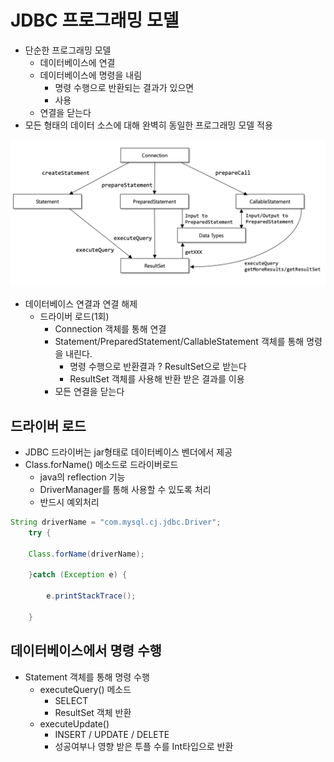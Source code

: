 # JDBC 프로그래밍 모델

- 단순한 프로그래밍 모델
  - 데이터베이스에 연결
  - 데이터베이스에 명령을 내림
    - 명령 수행으로 반환되는 결과가 있으면
    - 사용
  - 연결을 닫는다
- 모든 형태의 데이터 소스에 대해 완벽히 동일한 프로그래밍 모델 적용

<img src ="../image/스크린샷 2023-05-02 오전 9.22.15.png">

- 데이터베이스 연결과 연결 해제
  - 드라이버 로드(1회)
    - Connection 객체를 통해 연결
    - Statement/PreparedStatement/CallableStatement 객체를 통해 명령을 내린다.
      - 명령 수행으로 반환결과 ? ResultSet으로 받는다
      - ResultSet 객체를 사용해 반환 받은 결과를 이용
    - 모든 연결을 닫는다

## 드라이버 로드

- JDBC 드라이버는 jar형태로 데이터베이스 벤더에서 제공
- Class.forName() 메소드로 드라이버로드
  - java의 reflection 기능
  - DriverManager를 통해 사용할 수 있도록 처리
  - 반드시 예외처리

```java
String driverName = "com.mysql.cj.jdbc.Driver";
    try {
    
    Class.forName(driverName);
    
    }catch (Exception e) {
    
        e.printStackTrace();
    
    }
```

## 데이터베이스에서 명령 수행

- Statement 객체를 통해 명령 수행
  - executeQuery() 메소드
    - SELECT
    - ResultSet 객체 반환
  - executeUpdate()
    - INSERT / UPDATE / DELETE
    - 성공여부나 영향 받은 투플 수를 Int타입으로 반환
